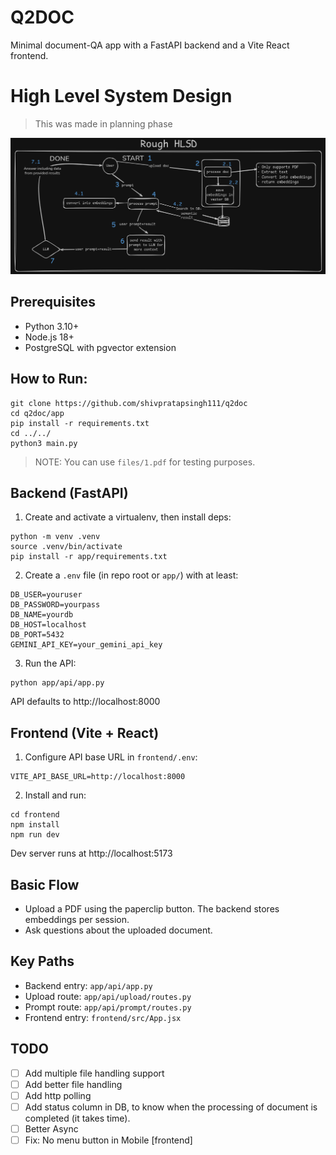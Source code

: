 # Q2DOC

Minimal document-QA app with a FastAPI backend and a Vite React frontend.

# High Level System Design
> This was made in planning phase

![High Level System Design](files/image.png)

## Prerequisites
- Python 3.10+
- Node.js 18+
- PostgreSQL with pgvector extension

## How to Run:
```
git clone https://github.com/shivpratapsingh111/q2doc
cd q2doc/app
pip install -r requirements.txt
cd ../../
python3 main.py
```
> NOTE: You can use `files/1.pdf` for testing purposes.

## Backend (FastAPI)
1) Create and activate a virtualenv, then install deps:
```
python -m venv .venv
source .venv/bin/activate
pip install -r app/requirements.txt
```
2) Create a `.env` file (in repo root or `app/`) with at least:
```
DB_USER=youruser
DB_PASSWORD=yourpass
DB_NAME=yourdb
DB_HOST=localhost
DB_PORT=5432
GEMINI_API_KEY=your_gemini_api_key
```
3) Run the API:
```
python app/api/app.py
```
API defaults to http://localhost:8000

## Frontend (Vite + React)
1) Configure API base URL in `frontend/.env`:
```
VITE_API_BASE_URL=http://localhost:8000
```
2) Install and run:
```
cd frontend
npm install
npm run dev
```
Dev server runs at http://localhost:5173

## Basic Flow
- Upload a PDF using the paperclip button. The backend stores embeddings per session.
- Ask questions about the uploaded document.

## Key Paths
- Backend entry: `app/api/app.py`
- Upload route: `app/api/upload/routes.py`
- Prompt route: `app/api/prompt/routes.py`
- Frontend entry: `frontend/src/App.jsx`

## TODO
- [ ] Add multiple file handling support
- [ ] Add better file handling
- [ ] Add http polling
- [ ] Add status column in DB, to know when the processing of document is completed (it takes time).
- [ ] Better Async
- [ ] Fix: No menu button in Mobile [frontend]